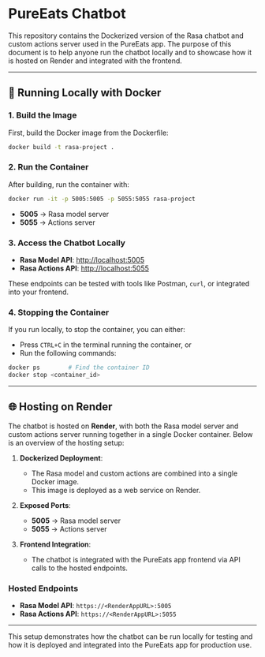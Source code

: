 # PureEats Chatbot

This repository contains the Dockerized version of the Rasa chatbot and custom actions server used in the PureEats app. The purpose of this document is to help anyone run the chatbot locally and to showcase how it is hosted on Render and integrated with the frontend.

---

## 🐳 Running Locally with Docker

### 1. Build the Image

First, build the Docker image from the Dockerfile:

```bash
docker build -t rasa-project .
```

### 2. Run the Container

After building, run the container with:

```bash
docker run -it -p 5005:5005 -p 5055:5055 rasa-project
```

- **5005** → Rasa model server  
- **5055** → Actions server  

### 3. Access the Chatbot Locally

- **Rasa Model API**: [http://localhost:5005](http://localhost:5005)  
- **Rasa Actions API**: [http://localhost:5055](http://localhost:5055)  

These endpoints can be tested with tools like Postman, `curl`, or integrated into your frontend.

### 4. Stopping the Container

If you run locally, to stop the container, you can either:

- Press `CTRL+C` in the terminal running the container, or  
- Run the following commands:

```bash
docker ps        # Find the container ID
docker stop <container_id>
```

---

## 🌐 Hosting on Render

The chatbot is hosted on **Render**, with both the Rasa model server and custom actions server running together in a single Docker container. Below is an overview of the hosting setup:

1. **Dockerized Deployment**:
   - The Rasa model and custom actions are combined into a single Docker image.
   - This image is deployed as a web service on Render.

2. **Exposed Ports**:
   - **5005** → Rasa model server  
   - **5055** → Actions server  

3. **Frontend Integration**:
   - The chatbot is integrated with the PureEats app frontend via API calls to the hosted endpoints.

### Hosted Endpoints

- **Rasa Model API**: `https://<RenderAppURL>:5005`  
- **Rasa Actions API**: `https://<RenderAppURL>:5055`

---

This setup demonstrates how the chatbot can be run locally for testing and how it is deployed and integrated into the PureEats app for production use.


